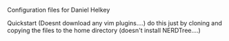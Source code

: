 Configuration files for Daniel Helkey



Quickstart (Doesnt download any vim plugins....)
do this just by cloning and copying the files to the home directory (doesn't install NERDTree....) 



 
